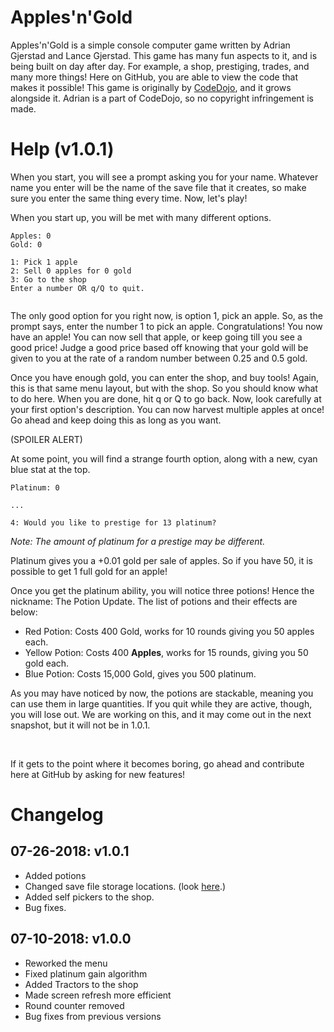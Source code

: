 # Apples'n'Gold

Apples'n'Gold is a simple console computer game written by Adrian Gjerstad and Lance Gjerstad. This game has many fun aspects to it, and is being built on day after day. For example, a shop, prestiging, trades, and many more things! Here on GitHub, you are able to view the code that makes it possible! This game is originally by [CodeDojo](https://github.com/CodeDojoOfficial), and it grows alongside it. Adrian is a part of CodeDojo, so no copyright infringement is made.

# Help (v1.0.1)

When you start, you will see a prompt asking you for your name. Whatever name you enter will be the name of the save file that it creates, so make sure you enter the same thing every time. Now, let's play!

When you start up, you will be met with many different options.

```
Apples: 0
Gold: 0

1: Pick 1 apple
2: Sell 0 apples for 0 gold
3: Go to the shop
Enter a number OR q/Q to quit.


```

The only good option for you right now, is option 1, pick an apple. So, as the prompt says, enter the number 1 to pick an apple. Congratulations! You now have an apple! You can now sell that apple, or keep going till you see a good price! Judge a good price based off knowing that your gold will be given to you at the rate of a random number between 0.25 and 0.5 gold.

Once you have enough gold, you can enter the shop, and buy tools! Again, this is that same menu layout, but with the shop. So you should know what to do here. When you are done, hit q or Q to go back. Now, look carefully at your first option's description. You can now harvest multiple apples at once! Go ahead and keep doing this as long as you want.

(SPOILER ALERT)

At some point, you will find a strange fourth option, along with a new, cyan blue stat at the top.

```
Platinum: 0

...

4: Would you like to prestige for 13 platinum?
```

*Note: The amount of platinum for a prestige may be different.*

Platinum gives you a +0.01 gold per sale of apples. So if you have 50, it is possible to get 1 full gold for an apple!

Once you get the platinum ability, you will notice three potions! Hence the nickname: The Potion Update. The list of potions and their effects are below:

- Red Potion: Costs 400 Gold, works for 10 rounds giving you 50 apples each.
- Yellow Potion: Costs 400 **Apples**, works for 15 rounds, giving you 50 gold each.
- Blue Potion: Costs 15,000 Gold, gives you 500 platinum.

As you may have noticed by now, the potions are stackable, meaning you can use them in large quantities. If you quit while they are active, though, you will lose out. We are working on this, and it may come out in the next snapshot, but it will not be in 1.0.1.

&nbsp;

If it gets to the point where it becomes boring, go ahead and contribute here at GitHub by asking for new features!

# Changelog

## 07-26-2018: v1.0.1

- Added potions
- Changed save file storage locations. (look [here](https://github.com/lmgjerstad/ApplesNGold/wiki/Move_Saves "Wiki: Move Saves").)
- Added self pickers to the shop.
- Bug fixes.

## 07-10-2018: v1.0.0

- Reworked the menu
- Fixed platinum gain algorithm
- Added Tractors to the shop
- Made screen refresh more efficient
- Round counter removed
- Bug fixes from previous versions
